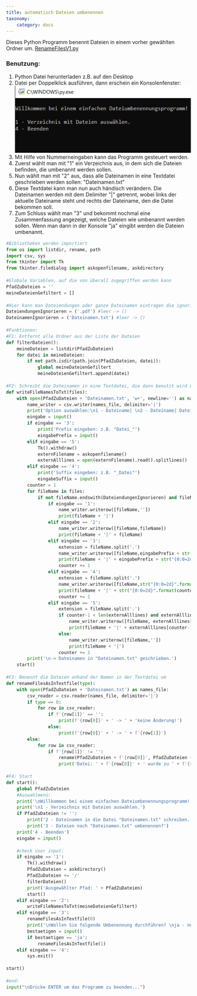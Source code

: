 ```yaml
---
title: automatisch Dateien umbenennen
taxonomy:
    category: docs
---
```


Dieses Python Programm benennt Dateien in einem vorher gewählten Ordner um.
[RenameFilesV1.py](./RenameFilesV1.zip)
### Benutzung:

1. Python Datei herunterladen z.B. auf den Desktop
2. Datei per Doppelklick ausführen, dann erschein ein Konsolenfenster:
![alt](./rename.png)
3. Mit Hilfe von Nummerneingaben kann das Programm gesteuert werden.
4. Zuerst wählt man mit "1" ein Verzeichnis aus, in dem sich die Dateien befinden, die umbenannt werden sollen.
5. Nun wählt man mit "2" aus, dass alle Dateinamen in eine Textdatei geschrieben werden sollen: "Dateinamen.txt"
6. Diese Textdatei kann man nun auch händisch verändern. Die Dateinamen werden mit dem Delimiter "|" getrennt, wobei links der aktuelle Dateiname steht und rechts der Dateiname, den die Datei bekommen soll.
7. Zum Schluss wählt man "3" und bekommt nochmal eine Zusammenfassung angezeigt, welche Dateien wie umbenannt werden sollen. Wenn man dann in der Konsole "ja" eingibt werden die Dateien umbenannt.

```python
#Bibliotheken werden importiert
from os import listdir, rename, path
import csv, sys
from tkinter import Tk
from tkinter.filedialog import askopenfilename, askdirectory

#Globale Variablen, auf die von überall zugegriffen werden kann
PfadZuDateien = ''
meineDateienGefiltert = []

#Hier kann man Dateiendungen oder ganze Dateinamen eintragen die ignoriert werden sollen
DateiendungenIgnorieren = ('.pdf') #leer -> ()
DateinamenIgnorieren = ('Dateinamen.txt') #leer -> ()

#Funktionen:
#F1: Entfernt alle Ordner aus der Liste der Dateien
def filterDateien():
    meineDateien = listdir(PfadZuDateien)
    for datei in meineDateien:
        if not path.isdir(path.join(PfadZuDateien, datei)):
            global meineDateienGefiltert
            meineDateienGefiltert.append(datei)

#F2: Schreibt die Dateinamen in eine Textdatei, die dann benutzt wird um die eigentlichen Dateien umzubenennen
def writeFileNamesToTxt(files):
    with open(PfadZuDateien + 'Dateinamen.txt', 'w+', newline='') as names_file:
        name_writer = csv.writer(names_file, delimiter='|')
        print('Option auswählen:\n1 - Dateiname| \n2 - Dateiname| Dateiname\n3 - fortlaufend mit Präfix: Name_01-99\n4 - fortlaufend mit Suffix: 01-99_Name\n5 - mit Textdatei')
        eingabe = input()
        if eingabe == '3':
            print('Prefix eingeben: z.B. "Datei_"')
            eingabePrefix = input()
        elif eingabe == '5':
            Tk().withdraw()
            externFilename = askopenfilename()
            externAlllines = open(externFilename).read().splitlines()
        elif eingabe == '4':
            print('Suffix eingeben: z.B. "_Datei"')
            eingabeSuffix = input()
        counter = 1
        for fileName in files:
            if not fileName.endswith(DateiendungenIgnorieren) and fileName not in DateinamenIgnorieren:
                if eingabe == '1':
                    name_writer.writerow([fileName,''])
                    print(fileName + '|')
                elif eingabe == '2':
                    name_writer.writerow([fileName,fileName])
                    print(fileName + '|' + fileName)
                elif eingabe == '3':                    
                    extension = fileName.split('.')
                    name_writer.writerow([fileName,eingabePrefix + str("{0:0=2d}".format(counter)) + '.' + extension[-1] ])
                    print(fileName + '|' + eingabePrefix + str("{0:0=2d}".format(counter)) + '.' + extension[-1])
                    counter += 1
                elif eingabe == '4':                    
                    extension = fileName.split('.')
                    name_writer.writerow([fileName,str("{0:0=2d}".format(counter)) + eingabeSuffix + '.' + extension[-1] ])
                    print(fileName + '|' + str("{0:0=2d}".format(counter)) + eingabeSuffix + '.' + extension[-1])
                    counter += 1
                elif eingabe == '5':
                    extension = fileName.split('.')
                    if counter-1 < len(externAlllines) and externAlllines[counter-1] != '':
                        name_writer.writerow([fileName, externAlllines[counter-1]+ '.' + extension[-1]])
                        print(fileName + '|' + externAlllines[counter-1]+ '.' + extension[-1])
                    else:
                        name_writer.writerow([fileName,''])
                        print(fileName + '|')
                    counter += 1
        print('\n-> Dateinamen in "Dateinamen.txt" geschrieben.')
    start()

#F3: Benennt die Dateien anhand der Namen in der Textdatei um
def renameFilesAsInTextfile(type):
    with open(PfadZuDateien + 'Dateinamen.txt') as names_file:
        csv_reader = csv.reader(names_file, delimiter='|')
        if type == 0:
            for row in csv_reader:
                if f'{row[1]}' == '':
                    print(f'{row[0]}' + ' -> ' + 'keine Änderung!')                    
                else:
                    print(f'{row[0]}' + ' -> ' + f'{row[1]}')
        else:
            for row in csv_reader:
                if f'{row[1]}' != '':
                    rename(PfadZuDateien + f'{row[0]}', PfadZuDateien + f'{row[1]}')
                    print('Datei: ' + f'{row[0]}' + ' wurde zu ' + f'{row[1]}' + ' umbenannt.')

#F4: Start
def start():
    global PfadZuDateien
    #Auswahlmenü:
    print('\nWillkommen bei einem einfachen Dateiumbenennungsprogramm!')
    print('\n1 - Verzeichnis mit Dateien auswählen.')
    if PfadZuDateien != '':
        print('2 - Dateinamen in die Datei "Dateinamen.txt" schreiben.')
        print('3 - Dateien nach "Dateinamen.txt" umbenennen?')
    print('4 - Beenden')
    eingabe = input()

    #check user input:
    if eingabe == '1':
        Tk().withdraw()
        PfadZuDateien = askdirectory()
        PfadZuDateien += '/'
        filterDateien()
        print('Ausgewählter Pfad: ' + PfadZuDateien)
        start()
    elif eingabe == '2':
        writeFileNamesToTxt(meineDateienGefiltert)
    elif eingabe == '3':
        renameFilesAsInTextfile(0)
        print('\nWollen Sie folgende Umbenennung durchführen? \nja - nein')
        bestaetigen = input()
        if bestaetigen == 'ja':
            renameFilesAsInTextfile(1)
    elif eingabe == '4':
        sys.exit()

start()

#end:
input("\nDrücke ENTER um das Programm zu beenden...")
```